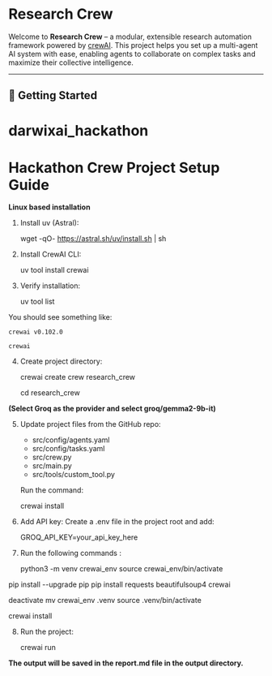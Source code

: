 
# Research Crew

Welcome to **Research Crew** – a modular, extensible research automation framework powered by [crewAI](https://crewai.com). This project helps you set up a multi-agent AI system with ease, enabling agents to collaborate on complex tasks and maximize their collective intelligence.


---

## 🚀 Getting Started
# darwixai_hackathon
# Hackathon Crew Project Setup Guide

**Linux based installation**

1. Install uv (Astral):
   
	wget -qO- https://astral.sh/uv/install.sh | sh

2. Install CrewAI CLI:

	uv tool install crewai

3. Verify installation:
   
	uv tool list


You should see something like:

	crewai v0.102.0

	crewai

4. Create project directory:

	crewai create crew research_crew
    
	cd research_crew

**(Select Groq as the provider and select groq/gemma2-9b-it)**

5. Update project files from the GitHub repo:
   
   - src/config/agents.yaml
   - src/config/tasks.yaml
   - src/crew.py
   - src/main.py
   - src/tools/custom_tool.py
     
   Run the command:

	  crewai install

6. Add API key:
   Create a .env file in the project root and add:

   GROQ_API_KEY=your_api_key_here

7. Run the following commands :

	python3 -m venv crewai_env
source crewai_env/bin/activate

pip install --upgrade pip
pip install requests beautifulsoup4 crewai

deactivate
mv crewai_env .venv
source .venv/bin/activate

crewai install


8. Run the project:
    
	  crewai run

**The output will be saved in the report.md file in the output directory.**

